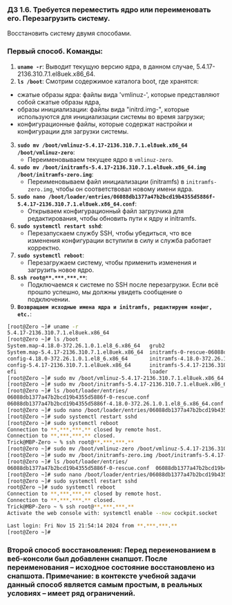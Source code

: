 ### Д3 1.6. Требуется переместить ядро или переименовать его. Перезагрузить систему.
Восстановить систему двумя способами.


### Первый способ. Kоманды:
1. **`uname -r`**: Выводит текущую версию ядра, в данном случае, 5.4.17-2136.310.7.1.el8uek.x86_64.
2. **`ls /boot`**: Смотрим содержимое каталога boot, где хранятся:
- сжатые образы ядра: файлы вида 'vmlinuz-', которые представляют собой сжатые образы ядра, 
- образы инициализации: файлы вида "initrd.img-", которые используются для инициализации системы во время загрузки;
- конфигурационные файлы, которые содержат настройки и конфигурации для загрузки системы.
3. **`sudo mv /boot/vmlinuz-5.4.17-2136.310.7.1.el8uek.x86_64 /boot/vmlinuz-zero`**: 
   - Переименовываем текущее ядро в `vmlinuz-zero`.
4. **`sudo mv /boot/initramfs-5.4.17-2136.310.7.1.el8uek.x86_64.img /boot/initramfs-zero.img`**: 
   - Переименовываем файл инициализации (initramfs) в `initramfs-zero.img`, чтобы он соответствовал новому имени ядра.
5. **`sudo nano /boot/loader/entries/06088db1377a47b2bcd19b4355d5886f-5.4.17-2136.310.7.1.el8uek.x86_64.conf`**: 
   - Открываем конфигурационный файл загрузчика для редактирования, чтобы обновить пути к ядру и initramfs.
6. **`sudo systemctl restart sshd`**: 
   - Перезапускаем службу SSH, чтобы убедиться, что все изменения конфигурации вступили в силу и служба работает корректно.
7. **`sudo systemctl reboot`**: 
   - Перезагружаем систему, чтобы применить изменения и загрузить новое ядро.
8. **`ssh root@**.***.***.**`**: 
   - Подключаемся к системе по SSH после перезагрузки. Если всё прошло успешно, мы должны увидеть сообщение о подключении.
9. **`Возвращаем исходные имена ядра и initramfs, редактируем конфиг, etc.`**: 
   
```bash
[root@Zero ~]# uname -r
5.4.17-2136.310.7.1.el8uek.x86_64
[root@Zero ~]# ls /boot
System.map-4.18.0-372.26.1.0.1.el8_6.x86_64   grub2                                                    symvers-4.18.0-372.26.1.0.1.el8_6.x86_64.gz
System.map-5.4.17-2136.310.7.1.el8uek.x86_64  initramfs-0-rescue-06088db1377a47b2bcd19b4355d5886f.img  symvers-5.4.17-2136.310.7.1.el8uek.x86_64.gz
config-4.18.0-372.26.1.0.1.el8_6.x86_64       initramfs-4.18.0-372.26.1.0.1.el8_6.x86_64.img           vmlinuz-0-rescue-06088db1377a47b2bcd19b4355d5886f
config-5.4.17-2136.310.7.1.el8uek.x86_64      initramfs-5.4.17-2136.310.7.1.el8uek.x86_64.img          vmlinuz-4.18.0-372.26.1.0.1.el8_6.x86_64
efi                                           loader                                                   vmlinuz-5.4.17-2136.310.7.1.el8uek.x86_64
[root@Zero ~]# sudo mv /boot/vmlinuz-5.4.17-2136.310.7.1.el8uek.x86_64 /boot/vmlinuz-zero
[root@Zero ~]# sudo mv /boot/initramfs-5.4.17-2136.310.7.1.el8uek.x86_64.img /boot/initramfs-zero.img
[root@Zero ~]# ls /boot/loader/entries/
06088db1377a47b2bcd19b4355d5886f-0-rescue.conf                          06088db1377a47b2bcd19b4355d5886f-5.4.17-2136.310.7.1.el8uek.x86_64.conf
06088db1377a47b2bcd19b4355d5886f-4.18.0-372.26.1.0.1.el8_6.x86_64.conf
[root@Zero ~]# sudo nano /boot/loader/entries/06088db1377a47b2bcd19b4355d5886f-5.4.17-2136.310.7.1.el8uek.x86_64.conf
[root@Zero ~]# sudo systemctl restart sshd 
[root@Zero ~]# sudo systemctl reboot
Connection to **.***.***.** closed by remote host.
Connection to **.***.***.** closed.
Trick@MBP-Zero ~ % ssh root@**.***.***.**
[root@Zero ~]# sudo mv /boot/vmlinuz-zero /boot/vmlinuz-5.4.17-2136.310.7.1.el8uek.x86_64
[root@Zero ~]# sudo mv /boot/initramfs-zero.img /boot/initramfs-5.4.17-2136.310.7.1.el8uek.x86_64.img
[root@Zero ~]# ls /boot/loader/entries/
06088db1377a47b2bcd19b4355d5886f-0-rescue.conf  06088db1377a47b2bcd19b4355d5886f-4.18.0-372.26.1.0.1.el8_6.x86_64.conf  06088db1377a47b2bcd19b4355d5886f-5.4.17-2136.310.7.1.el8uek.x86_64.conf
[root@Zero ~]# sudo nano /boot/loader/entries/06088db1377a47b2bcd19b4355d5886f-5.4.17-2136.310.7.1.el8uek.x86_64.conf
[root@Zero ~]# sudo systemctl restart sshd
root@Zero ~]# sudo systemctl reboot
Connection to **.***.***.** closed by remote host.
Connection to **.***.***.** closed.
Trick@MBP-Zero ~ % ssh root@**.***.***.**
Activate the web console with: systemctl enable --now cockpit.socket

Last login: Fri Nov 15 21:54:14 2024 from **.***.***.**
[root@Zero ~]# 
```


### Второй способ восстановления: Перед переиенованием в веб-консоли был добавленн снапшот. После переименования – исходное состояние восстановлено из снапшота. Примечание: в контексте учебной задачи данный способ является самым простым, в реальных условиях – имеет ряд ограничений. 


